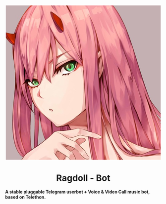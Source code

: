 <p align="center">
  <img src="./resources/extras/logo_readme.jpg" alt="TeamRagdoll Logo">
</p>
<h1 align="center">
  <b>Ragdoll - Bot</b>
</h1>

<b align="center">A stable pluggable Telegram userbot + Voice & Video Call music bot, based on Telethon.</b>

